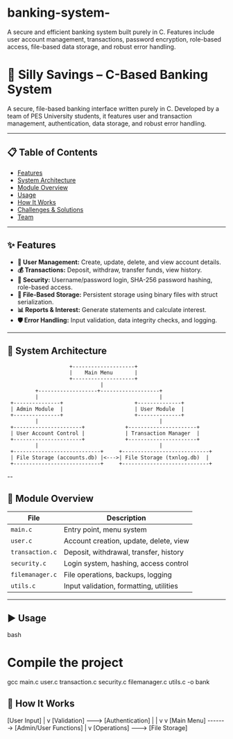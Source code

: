 # banking-system-
A secure and efficient banking system built purely in C. Features include user account management, transactions, password encryption, role-based access, file-based data storage, and robust error handling.
# 🏦 Silly Savings –  C-Based Banking System

A secure, file-based banking interface written purely in C. Developed by a team of PES University students, it features user and transaction management, authentication, data storage, and robust error handling.

---

## 📋 Table of Contents

- [Features](#features)
- [System Architecture](#system-architecture)
- [Module Overview](#module-overview)
- [Usage](#usage)
- [How It Works](#how-it-works)
- [Challenges & Solutions](#challenges--solutions)
- [Team](#team)

---

## ✨ Features

- **👥 User Management:** Create, update, delete, and view account details.
- **💰 Transactions:** Deposit, withdraw, transfer funds, view history.
- **🔐 Security:** Username/password login, SHA-256 password hashing, role-based access.
- **💾 File-Based Storage:** Persistent storage using binary files with struct serialization.
- **📊 Reports & Interest:** Generate statements and calculate interest.
- **🛡 Error Handling:** Input validation, data integrity checks, and logging.

---

## 🧩 System Architecture


                        +--------------------+
                        |    Main Menu       |
                        +--------------------+
                                  |
             +-------------------+-------------------+
             |                                       |
     +---------------+                       +--------------+
     | Admin Module  |                       | User Module  |
     +---------------+                       +--------------+
             |                                       |
     +----------------------+             +----------------------+
     | User Account Control |             | Transaction Manager  |
     +----------------------+             +----------------------+
             |                                       |
     +----------------------------+     +----------------------------+
     | File Storage (accounts.db) |<--->| File Storage (txnlog.db)  |
     +----------------------------+     +----------------------------+
--



## 🧱 Module Overview

| File             | Description                                |
|------------------|--------------------------------------------|
| `main.c`         | Entry point, menu system                   |
| `user.c`         | Account creation, update, delete, view     |
| `transaction.c`  | Deposit, withdrawal, transfer, history     |
| `security.c`     | Login system, hashing, access control      |
| `filemanager.c`  | File operations, backups, logging          |
| `utils.c`        | Input validation, formatting, utilities    |

---

## ▶️ Usage
bash
# Compile the project
gcc main.c user.c transaction.c security.c filemanager.c utils.c -o bank
 


## 🧠 How It Works
[User Input]
     |
     v
[Validation] ---> [Authentication]
     |                    |
     v                    v
[Main Menu] -------> [Admin/User Functions]
     |
     v
[Operations] ---> [File Storage]

